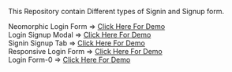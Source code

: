 This Repository contain Different types of Signin and Signup form.

Neomorphic Login Form => <a href="https://surajaswal-dev.github.io/signin-signup-pages/Neomorphic-login-form/index.html">Click Here For Demo</a> <br>
Login Signup Modal => <a href="https://surajaswal-dev.github.io/signin-signup-pages/login-signup-modal/index.html">Click Here For Demo</a> <br>
Signin Signup Tab => <a href="https://surajaswal-dev.github.io/signin-signup-pages/signin-signup-tab/index.html">Click Here For Demo</a> <br>
Responsive Login Form => <a href="https://surajaswal-dev.github.io/signin-signup-pages/responsive-login-form/index.html">Click Here For Demo</a> <br>
Login Form-0 => <a href="https://surajaswal-dev.github.io/signin-signup-pages/login-form-0/index.html">Click Here For Demo</a> <br>
